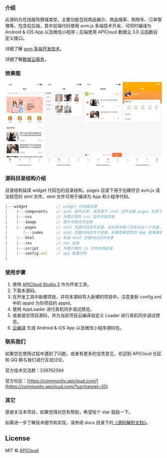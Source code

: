 ### 介绍

此源码为在线服饰商城类型，主要功能包括商品展示、商品搜索、购物车、订单管理等。包含前后端，其中前端代码使用 avm.js 多端技术开发，可同时编译为 Android & iOS App 以及微信小程序；后端使用 APICloud 数据云 3.0 云函数自定义接口。

详细了解 [avm 多端开发技术](https://docs.apicloud.com/apicloud3?uzchannel=30)。

详细了解[数据云服务](https://docs.apicloud.com/Cloud-API/sentosa?uzchannel=30)。

### 效果图

![preview](docs/preview.jpg)

### 源码目录结构介绍

目录结构延续 widget 代码包的目录结构，pages 目录下用于创建符合 avm.js 语法规范的 stml 文件，stml 文件可用于编译为 App 和小程序代码。

```js
|---widget             // widget 代码根目录
|    |---components    // stml 组件目录。该目录下 stml 文件仅被 pages 目录下页面引用，不单独编译
|    |---css           // 外置引用的 css 文件存放目录
|    |---image         // 图片资源文件目录
|    |---pages         // stml 页面代码文件目录。该目录中每个文件对应一个页面，将被编译为 js 或者小程序的3个代码片段
|       |---index      // stml 页面代码文件子目录。如果您希望您的 App 能够兼容微信小程序，需按照微信小程序目录结构，新增一层子目录，并将 stml 文件置于该目录下
|    |---html          // 标准 html 页面代码文件目录
|    |---res           // res 目录
|    |---script        // 外置引用的 js 文件存放目录
|    |---config.xml    // app 配置文件
|
```

### 使用步骤

1. 使用 [APICloud Studio 3](https://www.apicloud.com/studio3?uzchannel=30) 作为开发工具。
2. 下载本源码。
3. 在开发工具中新建项目，并将本源码导入新建的项目中，注意更新 config.xml 中的 appid 为你项目的 appid。
4. 使用 AppLoader 进行真机同步调试预览。
5. 或者提交项目源码，并为当前项目云编译自定义 Loader 进行真机同步调试预览。
6. [云编译](https://www.apicloud.com/appoverview?uzchannel=30) 生成 Android & iOS App 以及微信小程序源码包。

### 联系我们

如果您在使用过程中遇到了问题，或者有更多的宝贵意见，欢迎到 APICloud 社区和 QQ 群与我们进行互动讨论。

官方技术交流群：339762594

官方社区：[https://community.apicloud.com/](https://community.apicloud.com/?uzchannel=30)

### 其它

感谢关注本项目，如果觉得对您有帮助，希望给个 star 鼓励一下。

如需进一步了解技术细节和实现，请参阅 docs 目录下的[《源码解析文档》](https://github.com/apicloudcom/online-dress/tree/main/docs)。

## License

MIT © [APICloud](https://www.apicloud.com/?uzchannel=30)
